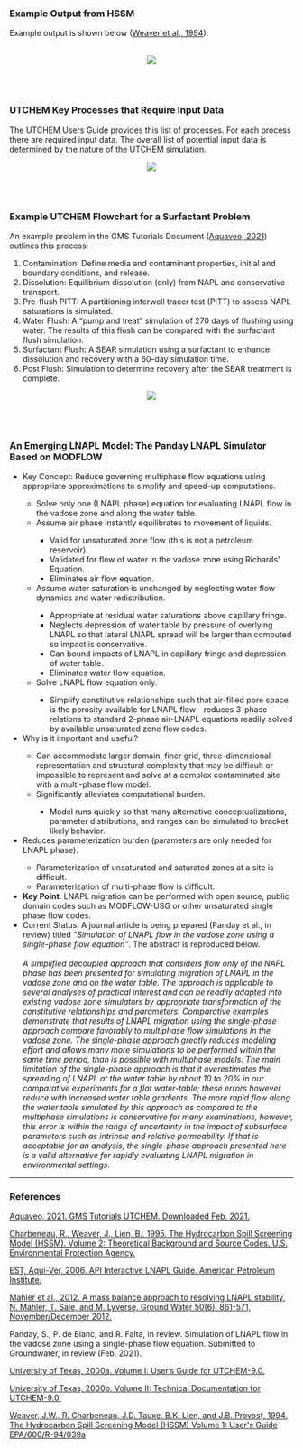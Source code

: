
<h3><b> Example Output from HSSM </h3></b>

Example output is shown below (<a href="https://cfpub.epa.gov/si/si_public_record_report.cfm?Lab=NRMRL&dirEntryId=124906" target="_blank">Weaver et al., 1994</a>).
<br><br>

<p align="center">
<img src="./03_LNAPL-Migration/Tier-3/images/Picture7.png">
</p><br><br>

<h3><b> UTCHEM Key Processes that Require Input Data </h3></b>

The UTCHEM Users Guide provides this list of processes. For each process there are required input data. The overall list of potential input data is determined by the nature of the UTCHEM simulation.

<p align="center">
<img src="./03_LNAPL-Migration/Tier-3/images/Picture8.png">
</p><br><br>

<h3><b> Example UTCHEM Flowchart for a Surfactant Problem </h3></b>

An example problem in the GMS Tutorials Document (<a href="https://cfpub.epa.gov/si/si_public_record_report.cfm?Lab=NRMRL&dirEntryId=124906" target="_blank">Aquaveo, 2021</a>) outlines this process:

<ol type="1">
<li> Contamination:  Define media and contaminant properties, initial and boundary conditions, and release. </li>
<li> Dissolution:  Equilibrium dissolution (only) from NAPL and conservative transport. </li>
<li> Pre-flush PITT:  A partitioning interwell tracer test (PITT) to assess NAPL saturations is simulated. </li>
<li> Water Flush:  A “pump and treat” simulation of 270 days of flushing using water. The results of this flush can be compared with the surfactant flush simulation. </li>
<li> Surfactant Flush:  A SEAR simulation using a surfactant to enhance dissolution and recovery with a 60-day simulation time. </li>
<li> Post Flush:  Simulation to determine recovery after the SEAR treatment is complete.  </li>
</ol>

<p align="center">
<img src="./03_LNAPL-Migration/Tier-3/images/Picture9.png">
</p><br><br>

<h3><b> An Emerging LNAPL Model:  The Panday LNAPL Simulator Based on MODFLOW </h3></b>

<ul>
<li> Key Concept:  Reduce governing multiphase flow equations using appropriate approximations to simplify and speed-up computations. </li>
<ul>
<li> Solve only one (LNAPL phase) equation for evaluating LNAPL flow in the vadose zone and along the water table. </li>
<li> Assume air phase instantly equilibrates to movement of liquids. </li>
<ul>
<li> Valid for unsaturated zone flow (this is not a petroleum reservoir). </li>
<li> Validated for flow of water in the vadose zone using Richards’ Equation. </li>
<li> Eliminates air flow equation. </li></ul>
<li> Assume water saturation is unchanged by neglecting water flow dynamics and water redistribution. </li><ul>
<li> Appropriate at residual water saturations above capillary fringe. </li>
<li> Neglects depression of water table by pressure of overlying LNAPL so that lateral LNAPL spread will be larger than computed so impact is conservative. </li>
<li> Can bound impacts of LNAPL in capillary fringe and depression of water table. </li>
<li> Eliminates water flow equation. </li></ul>
<li> Solve LNAPL flow equation only. </li><ul>
<li> Simplify constitutive relationships such that air-filled pore space is the porosity available for LNAPL flow—reduces 3-phase relations to standard 2-phase air-LNAPL equations readily solved by available unsaturated zone flow codes. </li> </ul></ul>
<li> Why is it important and useful? </li><ul>
<li> Can accommodate larger domain, finer grid, three-dimensional representation and structural complexity that may be difficult or impossible to represent and solve at a complex contaminated site with a multi-phase flow model. </li>
<li> Significantly alleviates computational burden. </li>
<ul>
<li> Model runs quickly so that many alternative conceptualizations, parameter distributions, and ranges can be simulated to bracket likely behavior. </li> </ul></ul>
<li> Reduces parameterization burden (parameters are only needed for LNAPL phase). </li><ul>
<li> Parameterization of unsaturated and saturated zones at a site is difficult. </li>
<li> Parameterization of multi-phase flow is difficult. </li> </ul>
<li> <b>Key Point</b>:  LNAPL migration can be performed with open source, public domain codes such as MODFLOW-USG or other unsaturated single phase flow codes. </li> 
<li> Current Status:  A journal article is being prepared (Panday et al., in review) titled <i>“Simulation of LNAPL flow in the vadose zone using a single-phase flow equation”</i>. The abstract is reproduced below. </li>
<br>
<i>A simplified decoupled approach that considers flow only of the NAPL phase has been presented for simulating migration of LNAPL in the vadose zone and on the water table. The approach is applicable to several analyses of practical interest and can be readily adapted into existing vadose zone simulators by appropriate transformation of the constitutive relationships and parameters. Comparative examples demonstrate that results of LNAPL migration using the single-phase approach compare favorably to multiphase flow simulations in the vadose zone. The single-phase approach greatly reduces modeling effort and allows many more simulations to be performed within the same time period, than is possible with multiphase models. The main limitation of the single-phase approach is that it overestimates the spreading of LNAPL at the water table by about 10 to 20% in our comparative experiments for a flat water-table; these errors however reduce with increased water table gradients. The more rapid flow along the water table simulated by this approach as compared to the multiphase simulations is conservative for many examinations, however, this error is within the range of uncertainty in the impact of subsurface parameters such as intrinsic and relative permeability. If that is acceptable for an analysis, the single-phase approach presented here is a valid alternative for rapidly evaluating LNAPL migration in environmental settings.</i>
</ul>

<hr class="featurette-divider">

<h3><b> References </h3></b>

<a href="http://gmstutorials.aquaveo.com/UTCHEM.pdf" target="_blank">Aquaveo, 2021. GMS Tutorials UTCHEM. Downloaded Feb. 2021.</a>
<br>

<a href="https://www.epa.gov/water-research/hydrocarbon-spill-screening-model-hssm-windows-version" target="_blank">Charbeneau, R., Weaver, J., Lien, B., 1995. The Hydrocarbon Spill Screening Model (HSSM). Volume 2: Theoretical Background and Source Codes. U.S. Environmental Protection Agency.</a>
<br>

<a href="https://www.api.org/oil-and-natural-gas/environment/clean-water/ground-water/lnapl/interactive-guide" target="_blank">EST, Aqui-Ver, 2006. API Interactive LNAPL Guide. American Petroleum Institute.</a>
<br>

<a href="https://ngwa.onlinelibrary.wiley.com/doi/abs/10.1111/j.1745-6584.2012.00949.x" target="_blank">Mahler et al., 2012. A mass balance approach to resolving LNAPL stability, N. Mahler, T. Sale, and M. Lyverse, Ground Water 50(6): 861-571, November/December 2012.</a>
<br>

Panday, S., P. de Blanc, and R. Falta, in review. Simulation of LNAPL flow in the vadose zone using a single-phase flow equation. Submitted to Groundwater, in review (Feb. 2021).
<br>

<a href="http://gmsdocs.aquaveo.com/UTCHEM_Users_Guide.pdf" target="_blank">University of Texas, 2000a. Volume I: User’s Guide for UTCHEM-9.0.</a>
<br>

<a href="http://gmsdocs.aquaveo.com/UTCHEM_Users_Guide.pdf" target="_blank">University of Texas, 2000b. Volume II: Technical Documentation for UTCHEM-9.0.</a>
<br>

<a href="https://cfpub.epa.gov/si/si_public_record_report.cfm?Lab=NRMRL&dirEntryId=124906" target="_blank">Weaver, J.W., R. Charbeneau, J.D. Tauxe, B.K. Lien, and J.B. Provost, 1994. The Hydrocarbon Spill Screening Model (HSSM) Volume 1: User's Guide EPA/600/R-94/039a</a>
<br>



